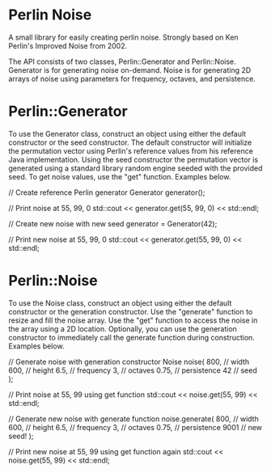 # Perlin Noise

A small library for easily creating perlin noise. Strongly based on Ken Perlin's Improved Noise from 2002.

The API consists of two classes, Perlin::Generator and Perlin::Noise. Generator is for generating noise on-demand. Noise is for generating 2D arrays of noise using parameters for frequency, octaves, and persistence.

# Perlin::Generator

To use the Generator class, construct an object using either the
default constructor or the seed constructor. The default
constructor will initialize the permutation vector using Perlin's
reference values from his reference Java implementation. Using
the seed constructor the permutation vector is generated using a
standard library random engine seeded with the provided seed. To
get noise values, use the "get" function. Examples below.

// Create reference Perlin generator
Generator generator();

// Print noise at 55, 99, 0
std::cout << generator.get(55, 99, 0) << std::endl;

// Create new noise with new seed
generator = Generator(42);

// Print new noise at 55, 99, 0
std::cout << generator.get(55, 99, 0) << std::endl;

# Perlin::Noise

To use the Noise class, construct an object using either the
default constructor or the generation constructor. Use the
"generate" function to resize and fill the noise array. Use the
"get" function to access the noise in the array using a 2D
location. Optionally, you can use the generation constructor to
immediately call the generate function during construction. 
Examples below.

// Generate noise with generation constructor
Noise noise(
	800,  // width
	600,  // height
	6.5,  // frequency
	3,    // octaves
	0.75, // persistence
	42    // seed
);

// Print noise at 55, 99 using get function
std::cout << noise.get(55, 99) << std::endl;

// Generate new noise with generate function
noise.generate(
	800,  // width
	600,  // height
	6.5,  // frequency
	3,    // octaves
	0.75, // persistence
	9001  // new seed!
);

// Print new noise at 55, 99 using get function again
std::cout << noise.get(55, 99) << std::endl;
